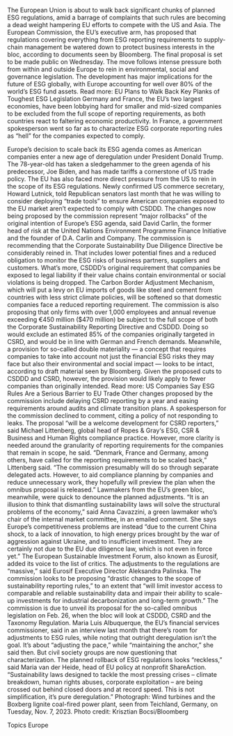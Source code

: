 The European Union is about to walk back significant chunks of planned ESG regulations, amid a barrage of complaints that such rules are becoming a dead weight hampering EU efforts to compete with the US and Asia.
The European Commission, the EU’s executive arm, has proposed that regulations covering everything from ESG reporting requirements to supply-chain management be watered down to protect business interests in the bloc, according to documents seen by Bloomberg. The final proposal is set to be made public on Wednesday.
The move follows intense pressure both from within and outside Europe to rein in environmental, social and governance legislation. The development has major implications for the future of ESG globally, with Europe accounting for well over 80% of the world’s ESG fund assets.
Read more: EU Plans to Walk Back Key Planks of Toughest ESG Legislation
Germany and France, the EU’s two largest economies, have been lobbying hard for smaller and mid-sized companies to be excluded from the full scope of reporting requirements, as both countries react to faltering economic productivity. In France, a government spokesperson went so far as to characterize ESG corporate reporting rules as “hell” for the companies expected to comply.

Europe’s decision to scale back its ESG agenda comes as American companies enter a new age of deregulation under President Donald Trump. The 78-year-old has taken a sledgehammer to the green agenda of his predecessor, Joe Biden, and has made tariffs a cornerstone of US trade policy.
The EU has also faced more direct pressure from the US to rein in the scope of its ESG regulations. Newly confirmed US commerce secretary, Howard Lutnick, told Republican senators last month that he was willing to consider deploying “trade tools” to ensure American companies exposed to the EU market aren’t expected to comply with CSDDD.
The changes now being proposed by the commission represent “major rollbacks” of the original intention of Europe’s ESG agenda, said David Carlin, the former head of risk at the United Nations Environment Programme Finance Initiative and the founder of D.A. Carlin and Company.
The commission is recommending that the Corporate Sustainability Due Diligence Directive be considerably reined in. That includes lower potential fines and a reduced obligation to monitor the ESG risks of business partners, suppliers and customers. What’s more, CSDDD’s original requirement that companies be exposed to legal liability if their value chains contain environmental or social violations is being dropped.
The Carbon Border Adjustment Mechanism, which will put a levy on EU imports of goods like steel and cement from countries with less strict climate policies, will be softened so that domestic companies face a reduced reporting requirement.
The commission is also proposing that only firms with over 1,000 employees and annual revenue exceeding €450 million ($470 million) be subject to the full scope of both the Corporate Sustainability Reporting Directive and CSDDD. Doing so would exclude an estimated 85% of the companies originally targeted in CSRD, and would be in line with German and French demands.
Meanwhile, a provision for so-called double materiality — a concept that requires companies to take into account not just the financial ESG risks they may face but also their environmental and social impact — looks to be intact, according to draft material seen by Bloomberg. Given the proposed cuts to CSDDD and CSRD, however, the provision would likely apply to fewer companies than originally intended.
Read more: US Companies Say ESG Rules Are a Serious Barrier to EU Trade
Other changes proposed by the commission include delaying CSRD reporting by a year and easing requirements around audits and climate transition plans.
A spokesperson for the commission declined to comment, citing a policy of not responding to leaks.
The proposal “will be a welcome development for CSRD reporters,” said Michael Littenberg, global head of Ropes & Gray‘s ESG, CSR & Business and Human Rights compliance practice. However, more clarity is needed around the granularity of reporting requirements for the companies that remain in scope, he said.
“Denmark, France and Germany, among others, have called for the reporting requirements to be scaled back,” Littenberg said. “The commission presumably will do so through separate delegated acts. However, to aid compliance planning by companies and reduce unnecessary work, they hopefully will preview the plan when the omnibus proposal is released.”
Lawmakers from the EU’s green bloc, meanwhile, were quick to denounce the planned adjustments.
“It is an illusion to think that dismantling sustainability laws will solve the structural problems of the economy,” said Anna Cavazzini, a green lawmaker who’s chair of the internal market committee, in an emailed comment.
She says Europe’s competitiveness problems are instead “due to the current China shock, to a lack of innovation, to high energy prices brought by the war of aggression against Ukraine, and to insufficient investment. They are certainly not due to the EU due diligence law, which is not even in force yet.”
The European Sustainable Investment Forum, also known as Eurosif, added its voice to the list of critics.
The adjustments to the regulations are “massive,” said Eurosif Executive Director Aleksandra Palinska. The commission looks to be proposing “drastic changes to the scope of sustainability reporting rules,” to an extent that “will limit investor access to comparable and reliable sustainability data and impair their ability to scale-up investments for industrial decarbonization and long-term growth.”
The commission is due to unveil its proposal for the so-called omnibus legislation on Feb. 26, when the bloc will look at CSDDD, CSRD and the Taxonomy Regulation.
Maria Luis Albuquerque, the EU’s financial services commissioner, said in an interview last month that there’s room for adjustments to ESG rules, while noting that outright deregulation isn’t the goal.
It’s about “adjusting the pace,” while “maintaining the anchor,” she said then.
But civil society groups are now questioning that characterization.
The planned rollback of ESG regulations looks “reckless,” said Maria van der Heide, head of EU policy at nonprofit ShareAction. “Sustainability laws designed to tackle the most pressing crises – climate breakdown, human rights abuses, corporate exploitation – are being crossed out behind closed doors and at record speed. This is not simplification, it’s pure deregulation.”
Photograph: Wind turbines and the Boxberg lignite coal-fired power plant, seen from Teichland, Germany, on Tuesday, Nov. 7, 2023. Photo credit: Krisztian Bocsi/Bloomberg

Topics
Europe
